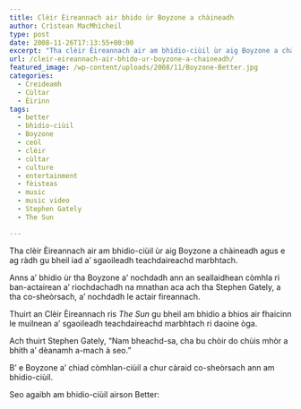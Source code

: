 ```yaml
---
title: Clèir Èireannach air bhido ùr Boyzone a chàineadh
author: Crìstean MacMhìcheil
type: post
date: 2008-11-26T17:13:55+00:00
excerpt: "Tha clèir Èireannach air am bhidio-ciùil ùr aig Boyzone a chàineadh agus e ag ràdh gu bheil iad a' sgaoileadh teachdaireachd marbhtach."
url: /cleir-eireannach-air-bhido-ur-boyzone-a-chaineadh/
featured_image: /wp-content/uploads/2008/11/Boyzone-Better.jpg
categories:
  - Creideamh
  - Cùltar
  - Èirinn
tags:
  - better
  - bhidio-ciùil
  - Boyzone
  - ceòl
  - clèir
  - cùltar
  - culture
  - entertainment
  - fèisteas
  - music
  - music video
  - Stephen Gately
  - The Sun

---
```

Tha clèir Èireannach air am bhidio-ciùil ùr aig Boyzone a chàineadh agus e ag ràdh gu bheil iad a&#8217; sgaoileadh teachdaireachd marbhtach.

Anns a&#8217; bhidio ùr tha Boyzone a&#8217; nochdadh ann an seallaidhean còmhla ri ban-actairean a&#8217; riochdachadh na mnathan aca ach tha Stephen Gately, a tha co-sheòrsach, a&#8217; nochdadh le actair fireannach.

Thuirt an Clèir Èireannach ris _The Sun_ gu bheil am bhidio a bhios air fhaicinn le muilnean a&#8217; sgaoileadh teachdaireachd marbhtach ri daoine òga.

Ach thuirt Stephen Gately, &#8220;Nam bheachd-sa, cha bu chòir do chùis mhòr a bhith a&#8217; dèanamh a-mach à seo.&#8221;

B&#8217; e Boyzone a&#8217; chiad còmhlan-ciùil a chur càraid co-sheòrsach ann am bhidio-ciùil.

Seo agaibh am bhidio-ciùil airson Better:

<p style="text-align: center">
</p>